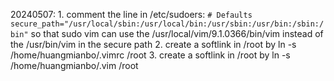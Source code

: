 20240507:
    1. comment the line in /etc/sudoers: 
        ```
            # Defaults secure_path="/usr/local/sbin:/usr/local/bin:/usr/sbin:/usr/bin:/sbin:/bin"
        ```
    so that sudo vim can use the /usr/local/vim/9.1.0366/bin/vim instead of the
    /usr/bin/vim in the secure path
    2. create a softlink in /root by ln -s /home/huangmianbo/.vimrc /root
    3. create a softlink in /root by ln -s /home/huangmianbo/.vim /root



